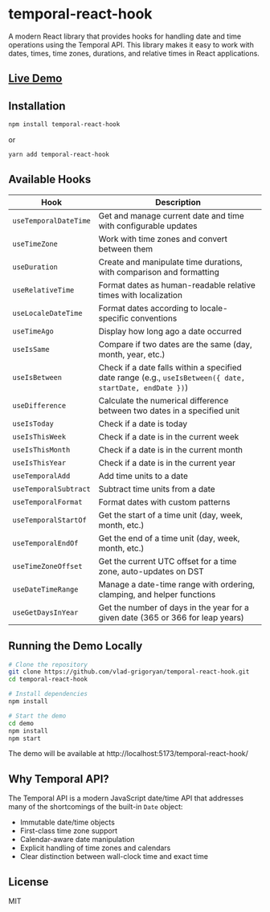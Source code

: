 # temporal-react-hook

A modern React library that provides hooks for handling date and time operations using the Temporal API. This library makes it easy to work with dates, times, time zones, durations, and relative times in React applications.

## [Live Demo](https://vlad-grigoryan.github.io/temporal-react-hook/)

## Installation

```bash
npm install temporal-react-hook
```

or

```bash
yarn add temporal-react-hook
```

## Available Hooks

| Hook | Description |
|------|-------------|
| `useTemporalDateTime` | Get and manage current date and time with configurable updates |
| `useTimeZone` | Work with time zones and convert between them |
| `useDuration` | Create and manipulate time durations, with comparison and formatting |
| `useRelativeTime` | Format dates as human-readable relative times with localization |
| `useLocaleDateTime` | Format dates according to locale-specific conventions |
| `useTimeAgo` | Display how long ago a date occurred |
| `useIsSame` | Compare if two dates are the same (day, month, year, etc.) |
| `useIsBetween` | Check if a date falls within a specified date range (e.g., `useIsBetween({ date, startDate, endDate })`) |
| `useDifference` | Calculate the numerical difference between two dates in a specified unit |
| `useIsToday` | Check if a date is today |
| `useIsThisWeek` | Check if a date is in the current week |
| `useIsThisMonth` | Check if a date is in the current month |
| `useIsThisYear` | Check if a date is in the current year |
| `useTemporalAdd` | Add time units to a date |
| `useTemporalSubtract` | Subtract time units from a date |
| `useTemporalFormat` | Format dates with custom patterns |
| `useTemporalStartOf` | Get the start of a time unit (day, week, month, etc.) |
| `useTemporalEndOf` | Get the end of a time unit (day, week, month, etc.) |
| `useTimeZoneOffset` | Get the current UTC offset for a time zone, auto-updates on DST |
| `useDateTimeRange` | Manage a date-time range with ordering, clamping, and helper functions |
| `useGetDaysInYear` | Get the number of days in the year for a given date (365 or 366 for leap years) |

## Running the Demo Locally

```bash
# Clone the repository
git clone https://github.com/vlad-grigoryan/temporal-react-hook.git
cd temporal-react-hook

# Install dependencies
npm install

# Start the demo
cd demo
npm install
npm start
```

The demo will be available at http://localhost:5173/temporal-react-hook/

## Why Temporal API?

The Temporal API is a modern JavaScript date/time API that addresses many of the shortcomings of the built-in `Date` object:

- Immutable date/time objects
- First-class time zone support
- Calendar-aware date manipulation
- Explicit handling of time zones and calendars
- Clear distinction between wall-clock time and exact time

## License

MIT
